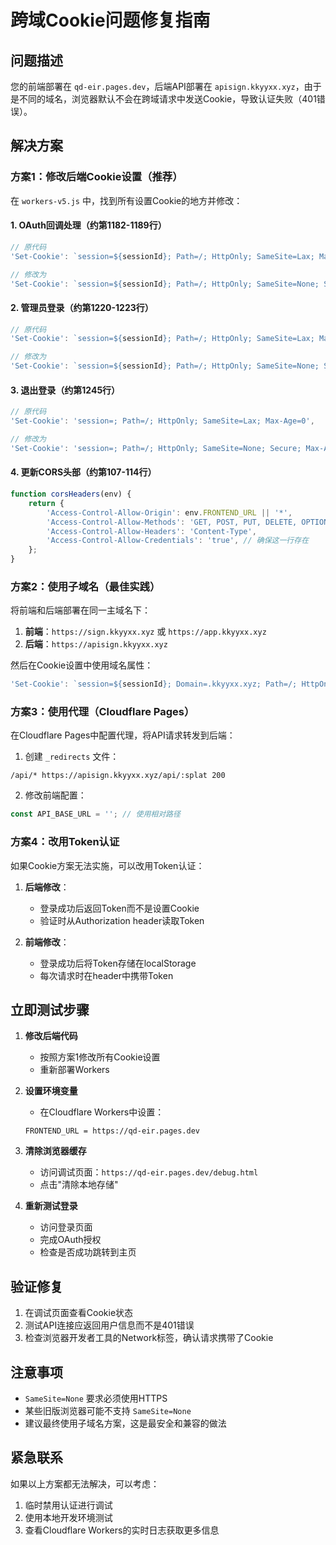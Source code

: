 # 跨域Cookie问题修复指南

## 问题描述

您的前端部署在 `qd-eir.pages.dev`，后端API部署在 `apisign.kkyyxx.xyz`，由于是不同的域名，浏览器默认不会在跨域请求中发送Cookie，导致认证失败（401错误）。

## 解决方案

### 方案1：修改后端Cookie设置（推荐）

在 `workers-v5.js` 中，找到所有设置Cookie的地方并修改：

#### 1. OAuth回调处理（约第1182-1189行）
```javascript
// 原代码
'Set-Cookie': `session=${sessionId}; Path=/; HttpOnly; SameSite=Lax; Max-Age=${7 * 24 * 60 * 60}`,

// 修改为
'Set-Cookie': `session=${sessionId}; Path=/; HttpOnly; SameSite=None; Secure; Max-Age=${7 * 24 * 60 * 60}`,
```

#### 2. 管理员登录（约第1220-1223行）
```javascript
// 原代码
'Set-Cookie': `session=${sessionId}; Path=/; HttpOnly; SameSite=Lax; Max-Age=${7 * 24 * 60 * 60}`,

// 修改为
'Set-Cookie': `session=${sessionId}; Path=/; HttpOnly; SameSite=None; Secure; Max-Age=${7 * 24 * 60 * 60}`,
```

#### 3. 退出登录（约第1245行）
```javascript
// 原代码
'Set-Cookie': 'session=; Path=/; HttpOnly; SameSite=Lax; Max-Age=0',

// 修改为
'Set-Cookie': 'session=; Path=/; HttpOnly; SameSite=None; Secure; Max-Age=0',
```

#### 4. 更新CORS头部（约第107-114行）
```javascript
function corsHeaders(env) {
    return {
        'Access-Control-Allow-Origin': env.FRONTEND_URL || '*',
        'Access-Control-Allow-Methods': 'GET, POST, PUT, DELETE, OPTIONS',
        'Access-Control-Allow-Headers': 'Content-Type',
        'Access-Control-Allow-Credentials': 'true', // 确保这一行存在
    };
}
```

### 方案2：使用子域名（最佳实践）

将前端和后端部署在同一主域名下：

1. **前端**：`https://sign.kkyyxx.xyz` 或 `https://app.kkyyxx.xyz`
2. **后端**：`https://apisign.kkyyxx.xyz`

然后在Cookie设置中使用域名属性：
```javascript
'Set-Cookie': `session=${sessionId}; Domain=.kkyyxx.xyz; Path=/; HttpOnly; SameSite=Lax; Secure; Max-Age=${7 * 24 * 60 * 60}`,
```

### 方案3：使用代理（Cloudflare Pages）

在Cloudflare Pages中配置代理，将API请求转发到后端：

1. 创建 `_redirects` 文件：
```
/api/* https://apisign.kkyyxx.xyz/api/:splat 200
```

2. 修改前端配置：
```javascript
const API_BASE_URL = ''; // 使用相对路径
```

### 方案4：改用Token认证

如果Cookie方案无法实施，可以改用Token认证：

1. **后端修改**：
   - 登录成功后返回Token而不是设置Cookie
   - 验证时从Authorization header读取Token

2. **前端修改**：
   - 登录成功后将Token存储在localStorage
   - 每次请求时在header中携带Token

## 立即测试步骤

1. **修改后端代码**
   - 按照方案1修改所有Cookie设置
   - 重新部署Workers

2. **设置环境变量**
   - 在Cloudflare Workers中设置：
   ```
   FRONTEND_URL = https://qd-eir.pages.dev
   ```

3. **清除浏览器缓存**
   - 访问调试页面：`https://qd-eir.pages.dev/debug.html`
   - 点击"清除本地存储"

4. **重新测试登录**
   - 访问登录页面
   - 完成OAuth授权
   - 检查是否成功跳转到主页

## 验证修复

1. 在调试页面查看Cookie状态
2. 测试API连接应返回用户信息而不是401错误
3. 检查浏览器开发者工具的Network标签，确认请求携带了Cookie

## 注意事项

- `SameSite=None` 要求必须使用HTTPS
- 某些旧版浏览器可能不支持 `SameSite=None`
- 建议最终使用子域名方案，这是最安全和兼容的做法

## 紧急联系

如果以上方案都无法解决，可以考虑：
1. 临时禁用认证进行调试
2. 使用本地开发环境测试
3. 查看Cloudflare Workers的实时日志获取更多信息